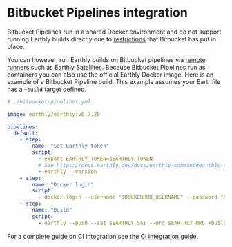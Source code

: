 # Bitbucket Pipelines integration

Bitbucket Pipelines run in a shared Docker environment and do not support running Earthly builds directly due to [restrictions](https://jira.atlassian.com/browse/BCLOUD-21419) that Bitbucket has put in place.

You can however, run Earthly builds on Bitbucket pipelines via [remote runners](../../remote-runners.md) such as [Earthly Satellites](../../cloud/satellites.md). Because Bitbucket Pipelines run as containers you can also use the official Earthly Docker image. Here is an example of a Bitbucket Pipeline build. This example assumes your Earthfile has a `+build` target defined.

```yml
# ./bitbucket-pipelines.yml

image: earthly/earthly:v0.7.20

pipelines:
  default:
    - step:
        name: "Set Earthly token"
        script:
          - export EARTHLY_TOKEN=$EARTHLY_TOKEN
          # See https://docs.earthly.dev/docs/earthly-command#earthly-account-create-token to obtain a token.
          - earthly --version
    - step:
        name: "Docker login"
        script:
          - docker login --username "$DOCKERHUB_USERNAME" --password "$DOCKERHUB_TOKEN"
    - step:
        name: "Build"
        script:
          - earthly --push --sat $EARTHLY_SAT --org $EARTHLY_ORG +build
```

For a complete guide on CI integration see the [CI integration guide](../overview.md).
